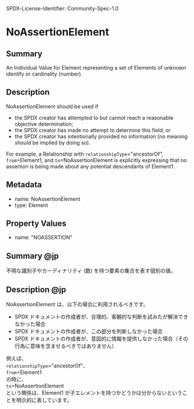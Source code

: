 SPDX-License-Identifier: Community-Spec-1.0

# NoAssertionElement

## Summary

An Individual Value for Element representing a set of Elements of unknown
identify or cardinality (number).

## Description

NoAssertionElement should be used if

- the SPDX creator has attempted to but cannot reach a reasonable objective
  determination;
- the SPDX creator has made no attempt to determine this field; or
- the SPDX creator has intentionally provided no information (no meaning should
  be implied by doing so).

For example, a Relationship with
`relationshipType`="ancestorOf",
`from`=Element1,
and
`to`=NoAssertionElement
is explicitly expressing that
no assertion is being made about any potential descendants of Element1.

## Metadata

- name: NoAssertionElement
- type: Element

## Property Values

- name: "NOASSERTION"

## Summary @jp

不明な識別子やカーディナリティ (数) を持つ要素の集合を表す個別の値。  

## Description @jp

NoAssertionElement は、以下の場合に利用されるべきです。  

- SPDX ドキュメントの作成者が、合理的、客観的な判断を試みたが解決できなかった場合  
- SPDX ドキュメントの作成者が、この部分を判断しなかった場合  
- SPDX ドキュメントの作成者が、意図的に情報を提供しなかった場合（その行為に意味を含ませるべきではありません）  

例えば、  
`relationshipType`="ancestorOf"、  
`from`=Element1  
の時に、  
`to`=NoAssertionElement  
という関係は、Element1 が子エレメントを持つかどうかは分からないということを明示的に表しています。  
